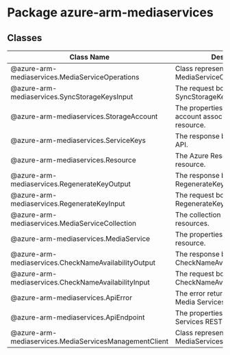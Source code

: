 # Package azure-arm-mediaservices
## Classes
| Class Name | Description |
|---|---|
| @azure-arm-mediaservices.MediaServiceOperations |Class representing a MediaServiceOperations.|
| @azure-arm-mediaservices.SyncStorageKeysInput |The request  body for a SyncStorageKeys API.|
| @azure-arm-mediaservices.StorageAccount |The properties of a storage account associated with this resource.|
| @azure-arm-mediaservices.ServiceKeys |The response body for a ListKeys API.|
| @azure-arm-mediaservices.Resource |The Azure Resource Manager resource.|
| @azure-arm-mediaservices.RegenerateKeyOutput |The response body for a RegenerateKey API.|
| @azure-arm-mediaservices.RegenerateKeyInput |The request body for a RegenerateKey API.|
| @azure-arm-mediaservices.MediaServiceCollection |The collection of Media Service resources.|
| @azure-arm-mediaservices.MediaService |The properties of a Media Service resource.|
| @azure-arm-mediaservices.CheckNameAvailabilityOutput |The response body for CheckNameAvailability API.|
| @azure-arm-mediaservices.CheckNameAvailabilityInput |The request body for CheckNameAvailability API.|
| @azure-arm-mediaservices.ApiError |The error returned from a failed Media Services REST API call.|
| @azure-arm-mediaservices.ApiEndpoint |The properties for a Media Services REST API endpoint.|
| @azure-arm-mediaservices.MediaServicesManagementClient |Class representing a MediaServicesManagementClient.|
